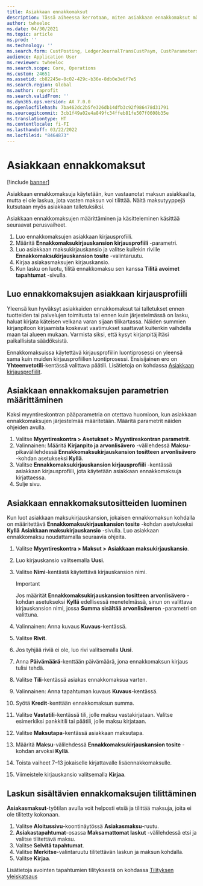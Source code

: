 ```yaml
---
title: Asiakkaan ennakkomaksut
description: Tässä aiheessa kerrotaan, miten asiakkaan ennakkomaksut määritetään ja käsitellään (eli asiakkaan talletukset).
author: twheeloc
ms.date: 04/30/2021
ms.topic: article
ms.prod: ''
ms.technology: ''
ms.search.form: CustPosting, LedgerJournalTransCustPaym, CustParameters
audience: Application User
ms.reviewer: twheeloc
ms.search.scope: Core, Operations
ms.custom: 24651
ms.assetid: cb82245e-8c02-429c-b36e-8db0e3e6f7e5
ms.search.region: Global
ms.author: raprofit
ms.search.validFrom: ''
ms.dyn365.ops.version: AX 7.0.0
ms.openlocfilehash: 7ba462dc2b5fe326db14dfb3c92f986478d31791
ms.sourcegitcommit: 3cb1f49a02e4a849fc34ffeb81fe507f0608b35e
ms.translationtype: HT
ms.contentlocale: fi-FI
ms.lasthandoff: 03/22/2022
ms.locfileid: "8464873"
---
```

# <a name="customer-prepayments"></a>Asiakkaan ennakkomaksut

[!include [banner](../includes/banner.md)]

Asiakkaan ennakkomaksuja käytetään, kun vastaanotat maksun asiakkaalta, mutta ei ole laskua, jota vasten maksun voi tilittää. Näitä maksutyyppejä kutsutaan myös asiakkaan talletuksiksi.

Asiakkaan ennakkomaksujen määrittäminen ja käsitteleminen käsittää seuraavat perusvaiheet.

1. Luo ennakkomaksujen asiakkaan kirjausprofiili.
2. Määritä **Ennakkomaksukirjauskansion kirjausprofiili** -parametri.
3. Luo asiakkaan maksukirjauskansio ja valitse kullekin riville **Ennakkomaksukirjauskansion tosite** -valintaruutu.
4. Kirjaa asiakasmaksujen kirjauskansio.
5. Kun lasku on luotu, tilitä ennakkomaksu sen kanssa **Tilitä avoimet tapahtumat** -sivulla.

## <a name="create-a-customer-posting-profile-for-prepayments"></a>Luo ennakkomaksujen asiakkaan kirjausprofiili

Yleensä kun hyväksyt asiakkaiden ennakkomaksut tai talletukset ennen tuotteiden tai palvelujen toimitusta tai ennen kuin järjestelmässä on lasku, haluat kirjata käteisen velkana varan sijaan tilikartassa. Näiden summien kirjanpitoon kirjaamista koskevat vaatimukset saattavat kuitenkin vaihdella maan tai alueen mukaan. Varmista siksi, että kysyt kirjanpitäjiltäsi paikallisista säädöksistä.

Ennakkomaksuissa käytettävä kirjausprofiilin luontiprosessi on yleensä sama kuin muiden kirjausprofiilien luontiprosessi. Ensisijainen ero on **Yhteenvetotili**-kentässä valittava päätili. Lisätietoja on kohdassa [Asiakkaan kirjausprofiilit](customer-posting-profiles.md).

## <a name="define-parameters-for-customer-prepayments"></a>Asiakkaan ennakkomaksujen parametrien määrittäminen

Kaksi myyntireskontran pääparametria on otettava huomioon, kun asiakkaan ennakkomaksujen järjestelmää määritetään. Määritä parametrit näiden ohjeiden avulla.

1. Valitse **Myyntireskontra \> Asetukset \> Myyntireskontran parametrit**.
2. Valinnainen: Määritä **Kirjanpito ja arvonlisävero** -välilehdessä **Maksu**-pikavälilehdessä **Ennakkomaksukirjauskansion tositteen arvonlisävero** -kohdan asetukseksi **Kyllä**.
3. Valitse **Ennakkomaksukirjauskansion kirjausprofiili** -kentässä asiakkaan kirjausprofiili, jota käytetään asiakkaan ennakkomaksuja kirjattaessa.
4. Sulje sivu.

## <a name="create-customer-prepayment-vouchers"></a>Asiakkaan ennakkomaksutositteiden luominen

Kun luot asiakkaan maksukirjauskansion, jokaisen ennakkomaksun kohdalla on määritettävä **Ennakkomaksukirjauskansion tosite** -kohdan asetukseksi **Kyllä** **Asiakkaan maksukirjauskansio** -sivulla. Luo asiakkaan ennakkomaksu noudattamalla seuraavia ohjeita.

1. Valitse **Myyntireskontra \> Maksut \> Asiakkaan maksukirjauskansio**.
2. Luo kirjauskansio valitsemalla **Uusi**.
3. Valitse **Nimi**-kentästä käytettävä kirjauskansion nimi.

    > [!IMPORTANT]
    > Jos määrität **Ennakkomaksukirjauskansion tositteen arvonlisävero** -kohdan asetukseksi **Kyllä** edellisessä menetelmässä, sinun on valittava kirjauskansion nimi, jossa **Summa sisältää arvonlisäveron** -parametri on valittuna. 

4. Valinnainen: Anna kuvaus **Kuvaus**-kentässä.
5. Valitse **Rivit**.
6. Jos tyhjää riviä ei ole, luo rivi valitsemalla **Uusi**.
7. Anna **Päivämäärä**-kenttään päivämäärä, jona ennakkomaksun kirjaus tulisi tehdä.
8. Valitse **Tili**-kentässä asiakas ennakkomaksua varten.
9. Valinnainen: Anna tapahtuman kuvaus **Kuvaus**-kentässä.
10. Syötä **Kredit**-kenttään ennakkomaksun summa.
11. Valitse **Vastatili**-kentässä tili, jolle maksu vastakirjataan. Valitse esimerkiksi pankkitili tai päätili, jolle maksu kirjataan.
12. Valitse **Maksutapa**-kentässä asiakkaan maksutapa.
13. Määritä **Maksu**-välilehdessä **Ennakkomaksukirjauskansion tosite** -kohdan arvoksi **Kyllä**.
14. Toista vaiheet 7–13 jokaiselle kirjattavalle lisäennakkomaksulle.
15. Viimeistele kirjauskansio valitsemalla **Kirjaa**.

## <a name="settle-prepayments-with-invoices"></a>Laskun sisältävien ennakkomaksujen tilittäminen

**Asiakasmaksut**-työtilan avulla voit helposti etsiä ja tilittää maksuja, joita ei ole tilitetty kokonaan.

1. Valitse **Aloitussivu**-koontinäytössä **Asiakasmaksu**-ruutu.
2. **Asiakastapahtumat**-osassa **Maksamattomat laskut** -välilehdessä etsi ja valitse tilitettävä maksu.
3. Valitse **Selvitä tapahtumat**.
4. Valitse **Merkitse**-valintaruutu tilitettävän laskun ja maksun kohdalla.
5. Valitse **Kirjaa**.

Lisätietoja avointen tapahtumien tilityksestä on kohdassa [Tilityksen yleiskatsaus](/dynamics365/finance/cash-bank-management/settlement-overview)
